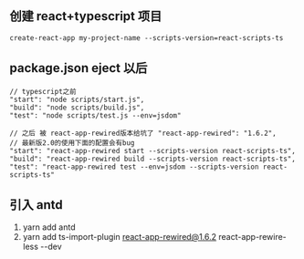 ## 创建 react+typescript 项目

```
create-react-app my-project-name --scripts-version=react-scripts-ts
```

## package.json eject 以后

```
// typescript之前
"start": "node scripts/start.js",
"build": "node scripts/build.js",
"test": "node scripts/test.js --env=jsdom"

// 之后 被 react-app-rewired版本给坑了 "react-app-rewired": "1.6.2",
// 最新版2.0的使用下面的配置会有bug
"start": "react-app-rewired start --scripts-version react-scripts-ts",
"build": "react-app-rewired build --scripts-version react-scripts-ts",
"test": "react-app-rewired test --env=jsdom --scripts-version react-scripts-ts"
```

## 引入 antd

1. yarn add antd
2. yarn add ts-import-plugin react-app-rewired@1.6.2 react-app-rewire-less --dev

